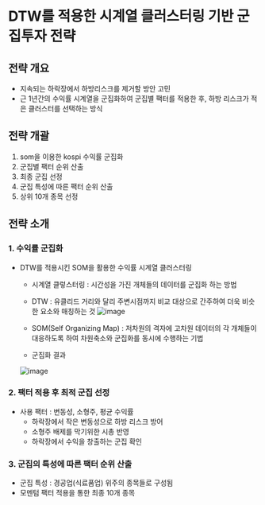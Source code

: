 # DTW를 적용한 시계열 클러스터링 기반 군집투자 전략
## 전략 개요

+ 지속되는 하락장에서 하방리스크를 제거할 방안 고민
+ 근 1년간의 수익률 시계열을 군집화하여 군집별 팩터를 적용한 후, 하방 리스크가 적은 클러스터를 선택하는 방식

## 전략 개괄
1. som을 이용한 kospi 수익률 군집화
2. 군집별 팩터 순위 산출
3. 최종 군집 선정
4. 군집 특성에 따른 팩터 순위 산출
5. 상위 10개 종목 선정

## 전략 소개
### 1. 수익률 군집화

+ DTW를 적용시킨 SOM을 활용한 수익률 시계열 클러스터링
  + 시계열 클렇스터링 : 시간성을 가진 개체들의 데이터를 군집화 하는 방법
  + DTW : 유클리드 거리와 달리 주변시점까지 비교 대상으로 간주하여 더욱 비슷한 요소와 매칭하는 것
    ![image](https://user-images.githubusercontent.com/69777594/230714852-61bcacca-9bce-469c-8343-d13920e2ca95.png)

  + SOM(Self Organizing Map) : 저차원의 격자에 고차원 데이터의 각 개체들이 대응하도록 하여 차원축소와 군집화를 동시에 수행하는 기법
  + 군집화 결과
  
  ![image](https://user-images.githubusercontent.com/69777594/230714902-392231da-1aa0-4308-9662-c5617fb28d62.png)

### 2. 팩터 적용 후 최적 군집 선정
+ 사용 팩터 : 변동성, 소형주, 평균 수익률 
  + 하락장에서 작은 변동성으로 하방 리스크 방어
  + 소형주 배제를 막기위한 시총 반영
  + 하락장에서 수익을 창출하는 군집 확인

### 3. 군집의 특성에 따른 팩터 순위 산출
+ 군집 특성 : 경공업(식료품업) 위주의 종목들로 구성됨
+ 모멘텀 팩터 적용을 통한 최종 10개 종목 
